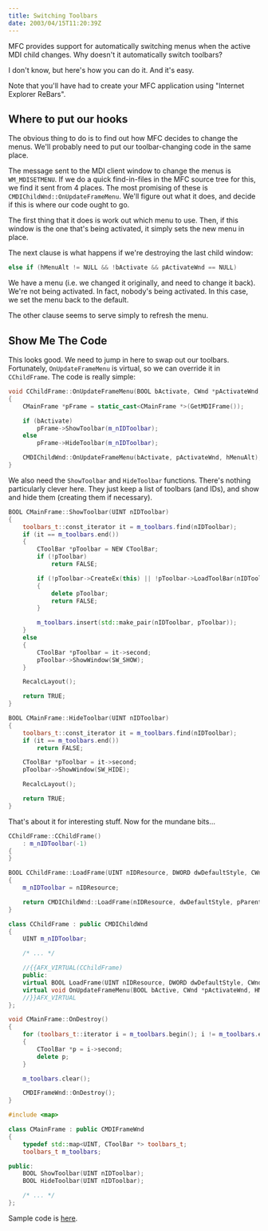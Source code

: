```yaml
---
title: Switching Toolbars
date: 2003/04/15T11:20:39Z
---
```


MFC provides support for automatically switching menus when the active MDI child changes. Why doesn't it automatically
switch toolbars?

I don't know, but here's how you can do it. And it's easy.

Note that you'll have had to create your MFC application using "Internet Explorer ReBars".

## Where to put our hooks

The obvious thing to do is to find out how MFC decides to change the menus. We'll probably need to put our
toolbar-changing code in the same place.

The message sent to the MDI client window to change the menus is `WM_MDISETMENU`. If we do a quick find-in-files in the
MFC source tree for this, we find it sent from 4 places. The most promising of these is
`CMDIChildWnd::OnUpdateFrameMenu`. We'll figure out what it does, and decide if this is where our code ought to go.

The first thing that it does is work out which menu to use. Then, if this window is the one that's being activated, it
simply sets the new menu in place.

The next clause is what happens if we're destroying the last child window:

```c++
else if (hMenuAlt != NULL && !bActivate && pActivateWnd == NULL)
```

We have a menu (i.e. we changed it originally, and need to change it back). We're not being activated. In fact, nobody's
being activated. In this case, we set the menu back to the default.

The other clause seems to serve simply to refresh the menu.

## Show Me The Code

This looks good. We need to jump in here to swap out our toolbars. Fortunately, `OnUpdateFrameMenu` is virtual, so we
can override it in `CChildFrame`. The code is really simple:

```c++
void CChildFrame::OnUpdateFrameMenu(BOOL bActivate, CWnd *pActivateWnd, HMENU hMenuAlt)
{
    CMainFrame *pFrame = static_cast<CMainFrame *>(GetMDIFrame());

    if (bActivate)
        pFrame->ShowToolbar(m_nIDToolbar);
    else
        pFrame->HideToolbar(m_nIDToolbar);

    CMDIChildWnd::OnUpdateFrameMenu(bActivate, pActivateWnd, hMenuAlt);
}
```

We also need the `ShowToolbar` and `HideToolbar` functions. There's nothing particularly clever
here. They just keep a list of toolbars (and IDs), and show and hide them (creating them if necessary).

```c++
BOOL CMainFrame::ShowToolbar(UINT nIDToolbar)
{
    toolbars_t::const_iterator it = m_toolbars.find(nIDToolbar);
    if (it == m_toolbars.end())
    {
        CToolBar *pToolbar = NEW CToolBar;
        if (!pToolbar)
            return FALSE;

        if (!pToolbar->CreateEx(this) || !pToolbar->LoadToolBar(nIDToolbar) || !m_wndReBar.AddBar(pToolbar))
        {
            delete pToolbar;
            return FALSE;
        }

        m_toolbars.insert(std::make_pair(nIDToolbar, pToolbar));
    }
    else
    {
        CToolBar *pToolbar = it->second;
        pToolbar->ShowWindow(SW_SHOW);
    }

    RecalcLayout();

    return TRUE;
}

BOOL CMainFrame::HideToolbar(UINT nIDToolbar)
{
    toolbars_t::const_iterator it = m_toolbars.find(nIDToolbar);
    if (it == m_toolbars.end())
        return FALSE;

    CToolBar *pToolbar = it->second;
    pToolbar->ShowWindow(SW_HIDE);

    RecalcLayout();

    return TRUE;
}
```

That's about it for interesting stuff. Now for the mundane bits...

```c++
CChildFrame::CChildFrame()
    : m_nIDToolbar(-1)
{
}
```

```c++
BOOL CChildFrame::LoadFrame(UINT nIDResource, DWORD dwDefaultStyle, CWnd *pParentWnd, CCreateContext *pContext)
{
    m_nIDToolbar = nIDResource;

    return CMDIChildWnd::LoadFrame(nIDResource, dwDefaultStyle, pParentWnd, pContext);
}
```

```c++
class CChildFrame : public CMDIChildWnd
{
    UINT m_nIDToolbar;

    /* ... */

    //{{AFX_VIRTUAL(CChildFrame)
    public:
    virtual BOOL LoadFrame(UINT nIDResource, DWORD dwDefaultStyle, CWnd *pParentWnd, CCreateContext *pContext = NULL);
    virtual void OnUpdateFrameMenu(BOOL bActive, CWnd *pActivateWnd, HMENU hMenuAlt);
    //}}AFX_VIRTUAL
};
```

```c++
void CMainFrame::OnDestroy()
{
    for (toolbars_t::iterator i = m_toolbars.begin(); i != m_toolbars.end(); ++i)
    {
        CToolBar *p = i->second;
        delete p;
    }

    m_toolbars.clear();

    CMDIFrameWnd::OnDestroy();
}
```

```c++
#include <map>

class CMainFrame : public CMDIFrameWnd
{
    typedef std::map<UINT, CToolBar *> toolbars_t;
    toolbars_t m_toolbars;

public:
    BOOL ShowToolbar(UINT nIDToolbar);
    BOOL HideToolbar(UINT nIDToolbar);

    /* ... */
};
```

Sample code is [here](toolbar_switch.zip).
